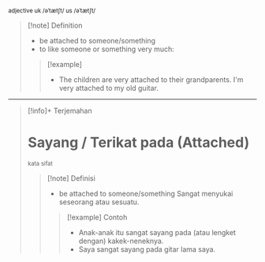 <small>
adjective
uk  /əˈtætʃt/ us  /əˈtætʃt/
</small>

>[!note] Definition
>-  be attached to someone/something
>-  to like someone or something very much:
> > [!example] 
> > - The children are very attached to their grandparents.
I'm very attached to my old guitar.

---

>[!info]+ Terjemahan
> # Sayang / Terikat pada (Attached)
><small>kata sifat</small>
> > [!note] Definisi
> > - be attached to someone/something
> > Sangat menyukai seseorang atau sesuatu.
> > > [!example] Contoh
> > > - Anak-anak itu sangat sayang pada (atau lengket dengan) kakek-neneknya.
> > > - Saya sangat sayang pada gitar lama saya.